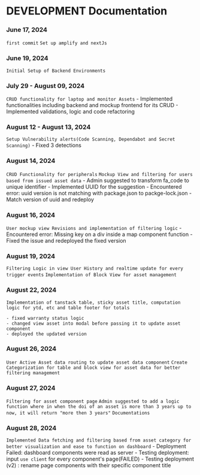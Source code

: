 # DEVELOPMENT Documentation

### June 17, 2024

`first commit`
`Set up amplify and nextJs`

### June 19, 2024

`Initial Setup of Backend Environments`

### July 29 - August 09, 2024

`CRUD functionality for laptop and monitor Assets` 
    - Implemented functionalities including backend and mockup frontend for its CRUD 
    - Implemented validations, logic and code refactoring

### August 12 - August 13, 2024

`Setup Vulnerability alerts(Code Scanning, Dependabot and Secret Scanning)`     - Fixed 3 detections

### August 14, 2024

`CRUD Functionality for peripherals`
`Mockup View and filtering for users based from issued asset data` 
    - Admin suggested to transform fa_code to unique identifier 
    - Implemented UUID for the suggestion 
    - Encountered error: uuid version is not matching with package.json to packge-lock.json 
    - Match version of uuid and redeploy

### August 16, 2024

`User mockup view Revisions and implementation of filtering logic` 
    - Encountered error: Missing key on a div inside a map component function 
    - Fixed the issue and redeployed the fixed version

### August 19, 2024

`Filtering Logic in view User History and realtime update for every trigger events`
`Implementation of Block View for asset management`

### August 22, 2024

`Implementation of tanstack table, sticky asset title, computation logic for ytd, etc and table footer for totals`

    - fixed warranty status logic
    - changed view asset into modal before passing it to update asset component 
    - deployed the updated version

### August 26, 2024

`User Active Asset data routing to update asset data component`
`Create Categorization for table and block view for asset data for better filtering management`

### August 27, 2024

`Filtering for asset component page`
`Admin suggested to add a logic function where in when the doi of an asset is more than 3 years up to now, it will return "more then 3 years"`
`Documentations`

### August 28, 2024

`Implemented Data fetching and filtering based from asset category for better visualization and ease to function on dashboard` 
    - Deployment Failed: dashboard components were read as server 
    - Testing deployment: input `use client` for every component's page(FAILED)
    - Testing deployment (v2) : rename page components with their specific component title
